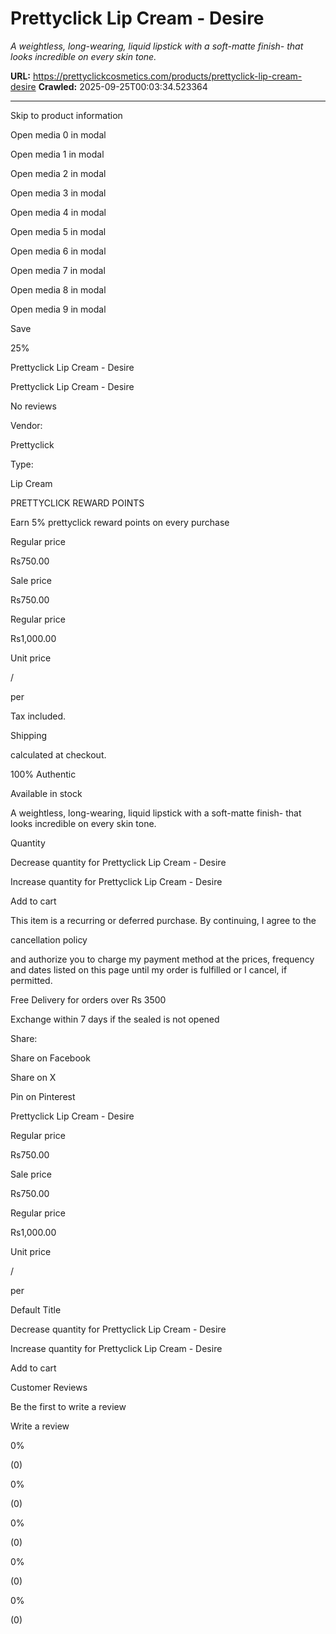 # Prettyclick Lip Cream - Desire

*A weightless, long-wearing, liquid lipstick with a soft-matte finish- that looks incredible on every skin tone.*

**URL:** https://prettyclickcosmetics.com/products/prettyclick-lip-cream-desire
**Crawled:** 2025-09-25T00:03:34.523364

---

Skip to product information

Open media 0 in modal

Open media 1 in modal

Open media 2 in modal

Open media 3 in modal

Open media 4 in modal

Open media 5 in modal

Open media 6 in modal

Open media 7 in modal

Open media 8 in modal

Open media 9 in modal

Save

25%

Prettyclick Lip Cream - Desire

Prettyclick Lip Cream - Desire

No reviews

Vendor:

Prettyclick

Type:

Lip Cream

PRETTYCLICK REWARD POINTS

Earn 5% prettyclick reward points on every purchase

Regular price

Rs750.00

Sale price

Rs750.00

Regular price

Rs1,000.00

Unit price

/

per

Tax included.

Shipping

calculated at checkout.

100% Authentic

Available in stock

A weightless, long-wearing, liquid lipstick with a soft-matte finish- that looks incredible on every skin tone.

Quantity

Decrease quantity for Prettyclick Lip Cream - Desire

Increase quantity for Prettyclick Lip Cream - Desire

Add to cart

This item is a recurring or deferred purchase. By continuing, I agree to the

cancellation policy

and authorize you to charge my payment method at the prices, frequency and dates listed on this page until my order is fulfilled or I cancel, if permitted.

Free Delivery for orders over Rs 3500

Exchange within 7 days if the sealed is not opened

Share:

Share on Facebook

Share on X

Pin on Pinterest

Prettyclick Lip Cream - Desire

Regular price

Rs750.00

Sale price

Rs750.00

Regular price

Rs1,000.00

Unit price

/

per

Default Title

Decrease quantity for Prettyclick Lip Cream - Desire

Increase quantity for Prettyclick Lip Cream - Desire

Add to cart

Customer Reviews

Be the first to write a review

Write a review

0%

(0)

0%

(0)

0%

(0)

0%

(0)

0%

(0)